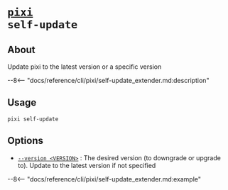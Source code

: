 # <code>[pixi](../pixi.md) self-update</code>

## About
Update pixi to the latest version or a specific version

--8<-- "docs/reference/cli/pixi/self-update_extender.md:description"

## Usage
```
pixi self-update
```

## Options
- <a id="arg---version" href="#arg---version">`--version <VERSION>`</a>
:  The desired version (to downgrade or upgrade to). Update to the latest version if not specified

--8<-- "docs/reference/cli/pixi/self-update_extender.md:example"
